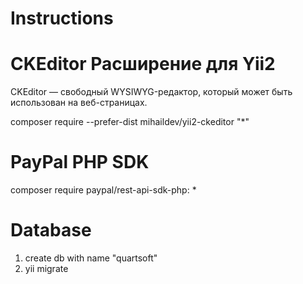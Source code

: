 # Instructions 

  # CKEditor Расширение для Yii2
  CKEditor — свободный WYSIWYG-редактор, который может быть использован на веб-страницах.

  composer require --prefer-dist mihaildev/yii2-ckeditor "*"

  # PayPal PHP SDK
  composer require paypal/rest-api-sdk-php: *

  # Database
  1. create db with name "quartsoft"
  2. yii migrate
